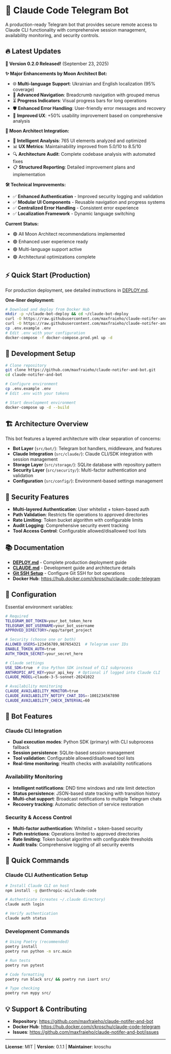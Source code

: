 # 🚀 Claude Code Telegram Bot

A production-ready Telegram bot that provides secure remote access to Claude CLI functionality with comprehensive session management, availability monitoring, and security controls.

## 🔥 Latest Updates

**🚀 Version 0.2.0 Released!** (September 23, 2025)

**✨ Major Enhancements by Moon Architect Bot:**
- 🌐 **Multi-language Support**: Ukrainian and English localization (95% coverage)
- 🧭 **Advanced Navigation**: Breadcrumb navigation with grouped menus
- ⏳ **Progress Indicators**: Visual progress bars for long operations
- 🛡️ **Enhanced Error Handling**: User-friendly error messages and recovery
- 🔧 **Improved UX**: +50% usability improvement based on comprehensive analysis

**🎯 Moon Architect Integration:**
- 🤖 **Intelligent Analysis**: 765 UI elements analyzed and optimized
- 📊 **UX Metrics**: Maintainability improved from 5.0/10 to 8.5/10
- 🔍 **Architecture Audit**: Complete codebase analysis with automated fixes
- 📋 **Structured Reporting**: Detailed improvement plans and implementation

**🛠️ Technical Improvements:**
- ✅ **Enhanced Authentication** - Improved security logging and validation
- ✅ **Modular UI Components** - Reusable navigation and progress systems
- ✅ **Centralized Error Handling** - Consistent error experience
- ✅ **Localization Framework** - Dynamic language switching

**Current Status:**
- 🟢 All Moon Architect recommendations implemented
- 🟢 Enhanced user experience ready
- 🟢 Multi-language support active
- 🟢 Architectural optimizations complete

## ⚡ Quick Start (Production)

For production deployment, see detailed instructions in [DEPLOY.md](./DEPLOY.md).

**One-liner deployment:**
```bash
# Download and deploy from Docker Hub
mkdir -p ~/claude-bot-deploy && cd ~/claude-bot-deploy
curl -O https://raw.githubusercontent.com/maxfraieho/claude-notifer-and-bot/main/docker-compose.prod.yml
curl -O https://raw.githubusercontent.com/maxfraieho/claude-notifer-and-bot/main/.env.example
cp .env.example .env
# Edit .env with your configuration
docker-compose -f docker-compose.prod.yml up -d
```

## 🔧 Development Setup

```bash
# Clone repository
git clone https://github.com/maxfraieho/claude-notifer-and-bot.git
cd claude-notifer-and-bot

# Configure environment
cp .env.example .env
# Edit .env with your tokens

# Start development environment
docker-compose up -d --build
```

## 🏗️ Architecture Overview

This bot features a layered architecture with clear separation of concerns:

- **Bot Layer** (`src/bot/`): Telegram bot handlers, middleware, and features
- **Claude Integration** (`src/claude/`): Claude CLI/SDK integration with session management
- **Storage Layer** (`src/storage/`): SQLite database with repository pattern
- **Security Layer** (`src/security/`): Multi-factor authentication and validation
- **Configuration** (`src/config/`): Environment-based settings management

## 🔐 Security Features

- **Multi-layered Authentication**: User whitelist + token-based auth
- **Path Validation**: Restricts file operations to approved directories
- **Rate Limiting**: Token bucket algorithm with configurable limits
- **Audit Logging**: Comprehensive security event tracking
- **Tool Access Control**: Configurable allowed/disallowed tool lists

## 📚 Documentation

- **[DEPLOY.md](./DEPLOY.md)** - Complete production deployment guide
- **[CLAUDE.md](./CLAUDE.md)** - Development guide and architecture details
- **[Git SSH Setup](./docs/GIT_SSH_SETUP.md)** - Configure Git SSH for bot operations
- **Docker Hub**: https://hub.docker.com/r/kroschu/claude-code-telegram

## 🔧 Configuration

Essential environment variables:

```bash
# Required
TELEGRAM_BOT_TOKEN=your_bot_token_here
TELEGRAM_BOT_USERNAME=your_bot_username
APPROVED_DIRECTORY=/app/target_project

# Security (choose one or both)
ALLOWED_USERS=123456789,987654321  # Telegram user IDs
ENABLE_TOKEN_AUTH=true
AUTH_TOKEN_SECRET=your_secret_here

# Claude settings
USE_SDK=true  # Use Python SDK instead of CLI subprocess
ANTHROPIC_API_KEY=your_api_key  # Optional if logged into Claude CLI
CLAUDE_MODEL=claude-3-5-sonnet-20241022

# Availability monitoring
CLAUDE_AVAILABILITY_MONITOR=true
CLAUDE_AVAILABILITY_NOTIFY_CHAT_IDS=-1001234567890
CLAUDE_AVAILABILITY_CHECK_INTERVAL=60
```

## 🤖 Bot Features

### Claude CLI Integration
- **Dual execution modes**: Python SDK (primary) with CLI subprocess fallback
- **Session persistence**: SQLite-based session management
- **Tool validation**: Configurable allowed/disallowed tool lists
- **Real-time monitoring**: Health checks with availability notifications

### Availability Monitoring
- **Intelligent notifications**: DND time windows and rate limit detection  
- **Status persistence**: JSON-based state tracking with transition history
- **Multi-chat support**: Broadcast notifications to multiple Telegram chats
- **Recovery tracking**: Automatic detection of service restoration

### Security & Access Control
- **Multi-factor authentication**: Whitelist + token-based security
- **Path restrictions**: Operations limited to approved directories
- **Rate limiting**: Token bucket algorithm with configurable thresholds
- **Audit trails**: Comprehensive logging of all security events

## 🚀 Quick Commands

### Claude CLI Authentication Setup
```bash
# Install Claude CLI on host
npm install -g @anthropic-ai/claude-code

# Authenticate (creates ~/.claude directory)
claude auth login

# Verify authentication
claude auth status
```

### Development Commands
```bash
# Using Poetry (recommended)
poetry install
poetry run python -m src.main

# Run tests
poetry run pytest

# Code formatting
poetry run black src/ && poetry run isort src/

# Type checking
poetry run mypy src/
```

## 💡 Support & Contributing

- **Repository**: https://github.com/maxfraieho/claude-notifer-and-bot
- **Docker Hub**: https://hub.docker.com/r/kroschu/claude-code-telegram  
- **Issues**: https://github.com/maxfraieho/claude-notifer-and-bot/issues

---

**License**: MIT | **Version**: 0.1.1 | **Maintainer**: kroschu